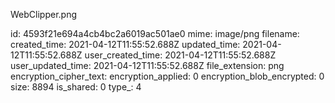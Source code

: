 WebClipper.png

id: 4593f21e694a4cb4bc2a6019ac501ae0
mime: image/png
filename: 
created_time: 2021-04-12T11:55:52.688Z
updated_time: 2021-04-12T11:55:52.688Z
user_created_time: 2021-04-12T11:55:52.688Z
user_updated_time: 2021-04-12T11:55:52.688Z
file_extension: png
encryption_cipher_text: 
encryption_applied: 0
encryption_blob_encrypted: 0
size: 8894
is_shared: 0
type_: 4